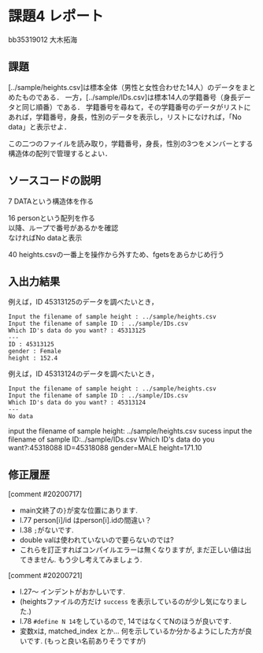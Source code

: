# 課題4 レポート
bb35319012 大木拓海

## 課題

[../sample/heights.csv]は標本全体（男性と女性合わせた14人）のデータをまとめたものである．
一方，[../sample/IDs.csv]は標本14人の学籍番号（身長データと同じ順番）である．
学籍番号を尋ねて，その学籍番号のデータがリストにあれば，学籍番号，身長，性別のデータを表示し，リストになければ，「No data」と表示せよ．

この二つのファイルを読み取り，学籍番号，身長，性別の3つをメンバーとする構造体の配列で管理するとよい．

## ソースコードの説明

7 DATAという構造体を作る

16 personという配列を作る  
以降、ループで番号があるかを確認  
なければNo dataと表示

40 heights.csvの一番上を操作から外すため、fgetsをあらかじめ行う

## 入出力結果

例えば，ID 45313125のデータを調べたいとき，

```
Input the filename of sample height : ../sample/heights.csv
Input the filename of sample ID : ../sample/IDs.csv
Which ID's data do you want? : 45313125
---
ID : 45313125
gender : Female
height : 152.4
```

例えば，ID 45313124のデータを調べたいとき，

```
Input the filename of sample height : ../sample/heights.csv
Input the filename of sample ID : ../sample/IDs.csv
Which ID's data do you want? : 45313124
---
No data
```
input the filename of sample height: ../sample/heights.csv
sucess
input the filename of sample ID:../sample/IDs.csv
Which ID's data do you want?:45318088
ID=45318088
gender=MALE
height=171.10

## 修正履歴

[comment #20200717]
- main文終了の`}`が変な位置にあります. 
- l.77 person[i]/id はperson[i].idの間違い？
- l.38 `;`がないです. 
- double valは使われていないので要らないのでは?
- これらを訂正すればコンパイルエラーは無くなりますが, まだ正しい値は出てきません. もう少し考えてみましょう. 


[comment #20200721]
- l.27〜 インデントがおかしいです.
- (heightsファイルの方だけ `success` を表示しているのが少し気になりました.)
- l.78 `#define N 14`をしているので, 14ではなくてNのほうが良いです. 
- 変数xは, matched_index とか... 何を示しているか分かるようにした方が良いです. (もっと良い名前ありそうですが)